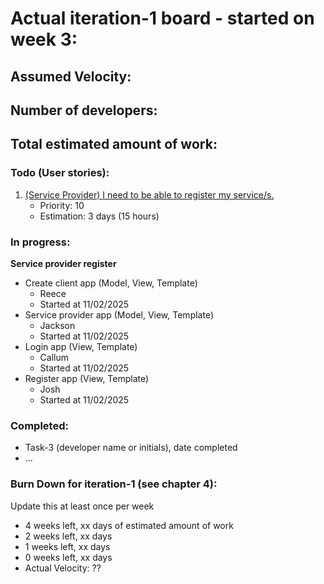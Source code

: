 # Actual iteration-1 board - started on week 3: 

## Assumed Velocity:
## Number of developers:
## Total estimated amount of work: 

### Todo (User stories):
1. [(Service Provider) I need to be able to register my service/s.](user_stories/us_sp_register.md)
    - Priority: 10
    - Estimation: 3 days (15 hours)


### In progress:
**Service provider register**
- Create client app (Model, View, Template)
    - Reece
    - Started at 11/02/2025
- Service provider app (Model, View, Template)
    - Jackson
    - Started at 11/02/2025
- Login app (View, Template)
    - Callum
    - Started at 11/02/2025
- Register app (View, Template)
    - Josh
    - Started at 11/02/2025

### Completed:
* Task-3 (developer name or initials), date completed
* ...

### Burn Down for iteration-1 (see chapter 4):
Update this at least once per week
* 4 weeks left, xx days of estimated amount of work 
* 2 weeks left, xx days
* 1 weeks left, xx days
* 0 weeks left, xx days
* Actual Velocity: ?? 